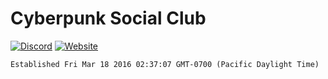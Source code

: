 # Cyberpunk Social Club

[![Discord](https://img.shields.io/discord/160320676580818951.svg?style=flat-square)](https://discord.gg/f8RAs38C6u)
[![Website](https://img.shields.io/website/https/cyberpunksocial.club.svg?style=flat-square)](https://cyberpunksocial.club/)

`Established Fri Mar 18 2016 02:37:07 GMT-0700 (Pacific Daylight Time)`

